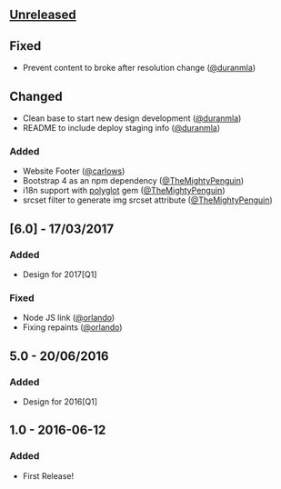 ## [Unreleased]

## Fixed
* Prevent content to broke after resolution change ([@duranmla](https://github.com/duranmla))

## Changed
* Clean base to start new design development ([@duranmla](https://github.com/duranmla))
* README to include deploy staging info ([@duranmla](https://github.com/duranmla))

### Added
* Website Footer ([@carlows](https://github.com/carlows))
* Bootstrap 4 as an npm dependency ([@TheMightyPenguin](https://github.com/TheMightyPenguin))
* i18n support with [polyglot](https://github.com/untra/polyglot) gem ([@TheMightyPenguin](https://github.com/TheMightyPenguin))
* srcset filter to generate img srcset attribute ([@TheMightyPenguin](https://github.com/TheMightyPenguin))

## [6.0] - 17/03/2017
### Added
* Design for 2017[Q1]

### Fixed
* Node JS link ([@orlando](https://github.com/orlando))
* Fixing repaints ([@orlando](https://github.com/orlando))

## 5.0 - 20/06/2016
### Added
* Design for 2016[Q1]

## 1.0 - 2016-06-12
### Added
* First Release!

[Unreleased]: https://github.com/hashlabshq/hashbot/compare/v6.0...HEAD

